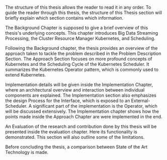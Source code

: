 The structure of this thesis allows the reader to read it in any order.
To guide the reader through this thesis, the structure of this Thesis section will briefly explain which section contains which information.

The Background Chapter is supposed to give a brief overview of this thesis's underlying concepts. This chapter introduces Big Data Streaming Processing, the Cluster Resource Manager Kubernetes, and Scheduling.

Following the Background chapter, the thesis provides an overview of the approach taken to tackle the problem described in the Problem Description Section. The Approach Section focuses on more profound concepts of Kubernetes and the Scheduling Cycle of the Kubernetes Scheduler. It summarizes the Kubernetes Operator pattern, which is commonly used to extend Kubernetes.

Implementation details will be given inside the Implementation Chapter, where an architectural overview and interaction between individual components are explained. The Implementation section also emphasizes the design Process for the Interface, which is exposed to an External-Scheduler. A significant part of the implementation is the Operator, which will be discussed extensively. The Implementation chapter shows how the points made inside the Approach Chapter are were implemented in the end.

An Evaluation of the research and contribution done by this thesis will be presented inside the evaluation chapter. Here its functionality is demonstrated. This section will also outline some of the limitations.

Before concluding the thesis, a comparison between State of the Art Technology is made.
